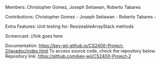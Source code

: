 Members: Christopher Gomez, Joseph Setiawan, Roberto Tabares

Contributions:
Christopher Gomez - 
Joseph Setiawan - 
Roberto Tabares - 

Extra Features: Unit testing for: ResizeableArrayStack methods

Screencast: //link goes here

Documentation: https://key-wii.github.io/CS2400-Project-2/javadoc/index.html To access source code, check the repository below.
Repository link: https://github.com/key-wii/CS2400-Project-2